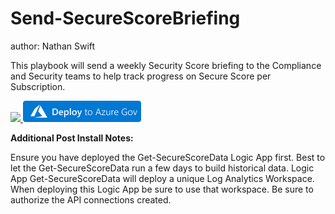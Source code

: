 # Send-SecureScoreBriefing
author: Nathan Swift

This playbook will send a weekly Security Score briefing to the Compliance and Security teams to help track progress on Secure Score per Subscription.

<a href="https://portal.azure.com/#create/Microsoft.Template/uri/https%3A%2F%2Fraw.githubusercontent.com%2FAzure%2FAzure-Security-Center%2Fmaster%2FSecure%2520Score%2FSend-SecureScoreBriefing%2Fazuredeploy.json" target="_blank">
    <img src="https://aka.ms/deploytoazurebutton""/>
</a>
<a href="https://portal.azure.us/#create/Microsoft.Template/uri/https%3A%2F%2Fraw.githubusercontent.com%2FAzure%2FAzure-Security-Center%2Fmaster%2FSecure%2520Score%2FSend-SecureScoreBriefing%2Fazuredeploy.json" target="_blank">
<img src="https://raw.githubusercontent.com/Azure/azure-quickstart-templates/master/1-CONTRIBUTION-GUIDE/images/deploytoazuregov.png"/>
</a>

**Additional Post Install Notes:**

Ensure you have deployed the Get-SecureScoreData Logic App first. Best to let the Get-SecureScoreData run a few days to build historical data. Logic App Get-SecureScoreData will deploy a unique Log Analytics Workspace. When deploying this Logic App be sure to use that workspace. Be sure to authorize the API connections created.
